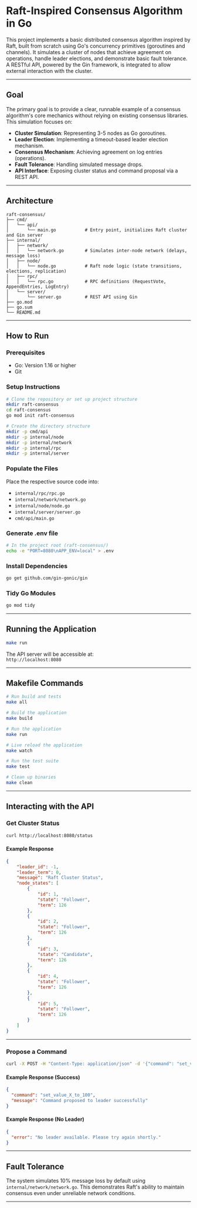 # Raft-Inspired Consensus Algorithm in Go

This project implements a basic distributed consensus algorithm inspired by Raft, built from scratch using Go's concurrency primitives (goroutines and channels). It simulates a cluster of nodes that achieve agreement on operations, handle leader elections, and demonstrate basic fault tolerance. A RESTful API, powered by the Gin framework, is integrated to allow external interaction with the cluster.

---

## Goal

The primary goal is to provide a clear, runnable example of a consensus algorithm's core mechanics without relying on existing consensus libraries. This simulation focuses on:

- **Cluster Simulation**: Representing 3-5 nodes as Go goroutines.
- **Leader Election**: Implementing a timeout-based leader election mechanism.
- **Consensus Mechanism**: Achieving agreement on log entries (operations).
- **Fault Tolerance**: Handling simulated message drops.
- **API Interface**: Exposing cluster status and command proposal via a REST API.

---

## Architecture

```
raft-consensus/
├── cmd/
│   └── api/
│       └── main.go           # Entry point, initializes Raft cluster and Gin server
├── internal/
│   ├── network/
│   │   └── network.go        # Simulates inter-node network (delays, message loss)
│   ├── node/
│   │   └── node.go           # Raft node logic (state transitions, elections, replication)
│   ├── rpc/
│   │   └── rpc.go            # RPC definitions (RequestVote, AppendEntries, LogEntry)
│   └── server/
│       └── server.go         # REST API using Gin
├── go.mod
├── go.sum
└── README.md
```

---

## How to Run

### Prerequisites

- Go: Version 1.16 or higher
- Git

### Setup Instructions

```bash
# Clone the repository or set up project structure
mkdir raft-consensus
cd raft-consensus
go mod init raft-consensus

# Create the directory structure
mkdir -p cmd/api
mkdir -p internal/node
mkdir -p internal/network
mkdir -p internal/rpc
mkdir -p internal/server
```

### Populate the Files

Place the respective source code into:

- `internal/rpc/rpc.go`
- `internal/network/network.go`
- `internal/node/node.go`
- `internal/server/server.go`
- `cmd/api/main.go`

### Generate .env file

```bash
# In the project root (raft-consensus/)
echo -e "PORT=8080\nAPP_ENV=local" > .env
```

### Install Dependencies

```bash
go get github.com/gin-gonic/gin
```

### Tidy Go Modules

```bash
go mod tidy
```

---

## Running the Application

```bash
make run
```

The API server will be accessible at:  
`http://localhost:8080`

---

## Makefile Commands

```bash
# Run build and tests
make all

# Build the application
make build

# Run the application
make run

# Live reload the application
make watch

# Run the test suite
make test

# Clean up binaries
make clean
```

---

## Interacting with the API

### Get Cluster Status

```bash
curl http://localhost:8080/status
```

#### Example Response

```json
{
    "leader_id": -1,
    "leader_term": 0,
    "message": "Raft Cluster Status",
    "node_states": [
        {
            "id": 1,
            "state": "Follower",
            "term": 126
        },
        {
            "id": 2,
            "state": "Follower",
            "term": 126
        },
        {
            "id": 3,
            "state": "Candidate",
            "term": 126
        },
        {
            "id": 4,
            "state": "Follower",
            "term": 126
        },
        {
            "id": 5,
            "state": "Follower",
            "term": 126
        }
    ]
}
```

---

### Propose a Command

```bash
curl -X POST -H "Content-Type: application/json" -d '{"command": "set_value_X_to_100"}' http://localhost:8080/command
```

#### Example Response (Success)

```json
{
  "command": "set_value_X_to_100",
  "message": "Command proposed to leader successfully"
}
```

#### Example Response (No Leader)

```json
{
  "error": "No leader available. Please try again shortly."
}
```
---

## Fault Tolerance

The system simulates 10% message loss by default using `internal/network/network.go`. This demonstrates Raft's ability to maintain consensus even under unreliable network conditions.

---
